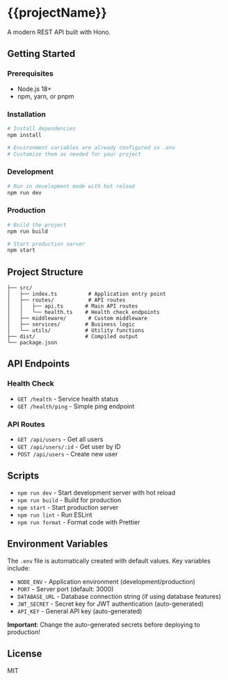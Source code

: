 # {{projectName}}

A modern REST API built with Hono.

## Getting Started

### Prerequisites

- Node.js 18+ 
- npm, yarn, or pnpm

### Installation

```bash
# Install dependencies
npm install

# Environment variables are already configured in .env
# Customize them as needed for your project
```

### Development

```bash
# Run in development mode with hot reload
npm run dev
```

### Production

```bash
# Build the project
npm run build

# Start production server
npm start
```

## Project Structure

```
├── src/
│   ├── index.ts          # Application entry point
│   ├── routes/           # API routes
│   │   ├── api.ts       # Main API routes
│   │   └── health.ts    # Health check endpoints
│   ├── middleware/       # Custom middleware
│   ├── services/        # Business logic
│   └── utils/           # Utility functions
├── dist/                # Compiled output
└── package.json
```

## API Endpoints

### Health Check
- `GET /health` - Service health status
- `GET /health/ping` - Simple ping endpoint

### API Routes
- `GET /api/users` - Get all users
- `GET /api/users/:id` - Get user by ID
- `POST /api/users` - Create new user

## Scripts

- `npm run dev` - Start development server with hot reload
- `npm run build` - Build for production
- `npm start` - Start production server
- `npm run lint` - Run ESLint
- `npm run format` - Format code with Prettier

## Environment Variables

The `.env` file is automatically created with default values. Key variables include:

- `NODE_ENV` - Application environment (development/production)
- `PORT` - Server port (default: 3000)
- `DATABASE_URL` - Database connection string (if using database features)
- `JWT_SECRET` - Secret key for JWT authentication (auto-generated)
- `API_KEY` - General API key (auto-generated)

**Important**: Change the auto-generated secrets before deploying to production!

## License

MIT 
